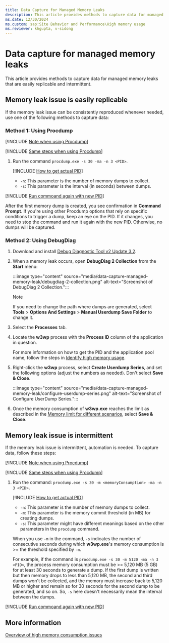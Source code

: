 ```yaml
---
title: Data Capture for Managed Memory Leaks
description: This article provides methods to capture data for managed memory leaks.
ms.date: 12/30/2024
ms.custom: sap:Site Behavior and Performance\High memory usage
ms.reviewer: khgupta, v-sidong
---
```


# Data capture for managed memory leaks

This article provides methods to capture data for managed memory leaks that are easily replicable and intermittent.

## Memory leak issue is easily replicable

If the memory leak issue can be consistently reproduced whenever needed, use one of the following methods to capture data:

### Method 1: Using Procdump

[!INCLUDE [Note when using Procdump](../../../../includes/note-using-procdump.md)]

[!INCLUDE [Same steps when using Procdump](../../../../includes/same-steps-using-procdump.md)]

1. Run the command `procdump.exe -s 30 -ma -n 3 <PID>`.

   [!INCLUDE [How to get actual PID](../../../../includes/how-get-pid.md)]

   - `-n`: This parameter is the number of memory dumps to collect.
   - `-s`: This parameter is the interval (in seconds) between dumps.

[!INCLUDE [Run commoand again with new PID](../../../../includes/run-command-new-pid-procdump.md)]

After the first memory dump is created, you see confirmation in **Command Prompt**. If you're using other Procdump options that rely on specific conditions to trigger a dump, keep an eye on the PID. If it changes, you need to stop the command and run it again with the new PID. Otherwise, no dumps will be captured.

### Method 2: Using DebugDiag

1. Download and install [Debug Diagnostic Tool v2 Update 3.2](https://www.microsoft.com/en-us/download/details.aspx?id=103453).
1. When a memory leak occurs, open **DebugDiag 2 Collection** from the **Start** menu:

   :::image type="content" source="media/data-capture-managed-memory-leak/debugdiag-2-collection.png" alt-text="Screenshot of DebugDiag 2 Collection.":::

   > [!NOTE]
   > If you need to change the path where dumps are generated, select **Tools** > **Options And Settings** > **Manual Userdump Save Folder** to change it.

1. Select the **Processes** tab.
1. Locate the **w3wp** process with the **Process ID** column of the application in question.

   For more information on how to get the PID and the application pool name, follow the steps in [Identify high memory usage](high-memory-consumption-issues-overview.md#identify-high-memory-usage).

1. Right-click the **w3wp** process, select **Create Userdump Series**, and set the following options (adjust the numbers as needed). Don't select **Save & Close**.

   :::image type="content" source="media/data-capture-managed-memory-leak/configure-userdump-series.png" alt-text="Screenshot of Configure UserDump Series.":::

1. Once the memory consumption of **w3wp.exe** reaches the limit as described in the [Memory limit for different scenarios](high-memory-consumption-issues-overview.md#memory-limit-for-different-scenarios), select **Save & Close**.

## Memory leak issue is intermittent

If the memory leak issue is intermittent, automation is needed. To capture data, follow these steps:

[!INCLUDE [Note when using Procdump](../../../../includes/note-using-procdump.md)]

[!INCLUDE [Same steps when using Procdump](../../../../includes/same-steps-using-procdump.md)]

1. Run the command: `procdump.exe -s 30 -m <memoryConsumption> -ma -n 3 <PID>`.

   [!INCLUDE [How to get actual PID](../../../../includes/how-get-pid.md)]

   - `-n`: This parameter is the number of memory dumps to collect.
   - `-m`: This parameter is the memory commit threshold (in MB) for creating dumps.
   - `-s`: This parameter might have different meanings based on the other parameters in the `procdump` command.  

   When you use `-m` in the command, `-s` indicates the number of consecutive seconds during which **w3wp.exe**'s memory consumption is >= the threshold specified by `-m`.  

   For example, if the command is `procdump.exe -s 30 -m 5120 -ma -n 3 <PID>`, the process memory consumption must be >= 5,120 MB (5 GB) for at least 30 seconds to generate a dump. If the first dump is written but then memory drops to less than 5,120 MB, the second and third dumps won't be collected, and the memory must increase back to 5,120 MB or higher and remain so for 30 seconds for the second dump to be generated, and so on. So, `-s` here doesn't necessarily mean the interval between the dumps.

[!INCLUDE [Run commoand again with new PID](../../../../includes/run-command-new-pid-procdump.md)]

## More information

[Overview of high memory consumption issues](high-memory-consumption-issues-overview.md)
